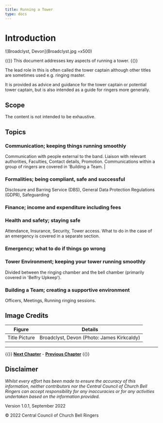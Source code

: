 ```yaml
---
title: Running a Tower
type: docs
---
```




# Introduction

![Broadclyst, Devon](Broadclyst.jpg =x500)

{{<hint danger>}}
This document addresses key aspects of running a tower.
{{</hint>}}

The lead role in this is often called the tower captain although other titles are sometimes used e.g. ringing master.

It is provided as advice and guidance for the tower captain or potential tower captain, but is also intended as a guide for ringers more
generally.

## Scope

The content is not intended to be exhaustive.

## Topics

### Communication; keeping things running smoothly

Communication with people external to the band. Liaison with relevant authorities, Faculties, Contact details, Promotion. Communications within a group of ringers are covered in 'Building a Team. |

### Formalities; being compliant, safe and successful
 
Disclosure and Barring Service (DBS), General Data Protection Regulations (GDPR), Safeguarding

### Finance; income and expenditure including fees
 
### Health and safety; staying safe

Attendance, Insurance, Security, Tower access. What to do in the case of an emergency is covered in a separate section.

### Emergency; what to do if things go wrong

### Tower Environment; keeping your tower running smoothly

Divided between the ringing chamber and the bell chamber (primarily covered in 'Belfry Upkeep').

### Building a Team; creating a supportive environment

Officers, Meetings, Running ringing sessions.

## Image Credits

| Figure | Details | 
| :---: | --- | 
| Title Picture | Broadclyst, Devon (Photo: James Kirkcaldy)|

----

{{<hint info>}}
**[Next Chapter](../020-Communication/)** - **[Previous Chapter](../010-introduction)**
{{</hint>}}

## Disclaimer

*Whilst every effort has been made to ensure the accuracy of this information, neither contributors nor the Central Council of Church Bell Ringers can accept responsibility for any inaccuracies or for any activities undertaken based on the information provided.*

Version 1.0.1, September 2022

© 2022 Central Council of Church Bell Ringers
